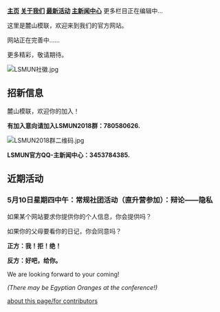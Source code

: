 **[主页](https://www.lsmun.club/)
   [关于我们](https://www.lsmun.club/about)
   [最新活动](https://www.lsmun.club/latest-activities)
   [主新闻中心](https://www.lsmun.club/news)**
   更多栏目正在编辑中…
 
这里是麓山模联，欢迎来到我们的官方网站。

网站正在完善中……

更多精彩，敬请期待。

![LSMUN社徽.jpg](http://wx3.sinaimg.cn/mw690/0060lm7Tly1fr4419bq6kj30io0dat98.jpg)

## 招新信息

麓山模联，欢迎你的加入！

**有加入意向请加入LSMUN2018群：780580626.**

![LSMUN2018群二维码.jpg](http://wx2.sinaimg.cn/mw690/0060lm7Tly1fr443iannjj30f00kkta9.jpg)

**LSMUN官方QQ-主新闻中心：3453784385.**

## 近期活动

### 5月10日星期四中午：常规社团活动（直升营参加）：辩论——隐私

如果某个网站要求你提供你的个人信息，你会提供吗？

如果你的父母要看你的日记，你会同意吗？

**正方：我！拒！绝！**

**反方：好吧，给你。**

We are looking forward to your coming!

*(There may be Egyptian Oranges at the conference!)*


  


[about this page/for contributors](https://www.lsmun.club/README.md)
